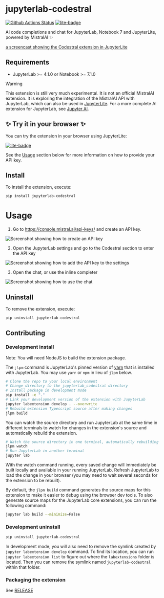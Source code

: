 # jupyterlab-codestral

[![Github Actions Status](https://github.com/jupyterlite/jupyterlab-codestral/workflows/Build/badge.svg)](https://github.com/jupyterlite/jupyterlab-codestral/actions/workflows/build.yml)
[![lite-badge](https://jupyterlite.rtfd.io/en/latest/_static/badge.svg)](https://jtpio.github.io/jupyterlab-codestral/lab/index.html)

AI code completions and chat for JupyterLab, Notebook 7 and JupyterLite, powered by MistralAI ✨

[a screencast showing the Codestral extension in JupyterLite](https://github.com/jupyterlite/jupyterlab-codestral/assets/591645/b63a84de-32bf-449c-8b48-7d71494b88b9)

## Requirements

- JupyterLab >= 4.1.0 or Notebook >= 7.1.0

> [!WARNING]
> This extension is still very much experimental. It is not an official MistralAI extension.
> It is exploring the integration of the MistralAI API with JupyterLab, which can also be used in [JupyterLite](https://jupyterlite.readthedocs.io/).
> For a more complete AI extension for JupyterLab, see [Jupyter AI](https://github.com/jupyterlab/jupyter-ai).

## ✨ Try it in your browser ✨

You can try the extension in your browser using JupyterLite:

[![lite-badge](https://jupyterlite.rtfd.io/en/latest/_static/badge.svg)](https://jtpio.github.io/jupyterlab-codestral/lab/index.html)

See the [Usage](#usage) section below for more information on how to provide your API key.

## Install

To install the extension, execute:

```bash
pip install jupyterlab-codestral
```

# Usage

1. Go to https://console.mistral.ai/api-keys/ and create an API key.

![Screenshot showing how to create an API key](./img/1-api-key.png)

2. Open the JupyterLab settings and go to the Codestral section to enter the API key

![Screenshot showing how to add the API key to the settings](./img/2-jupyterlab-settings.png)

3. Open the chat, or use the inline completer

![Screenshot showing how to use the chat](./img/3-usage.png)

## Uninstall

To remove the extension, execute:

```bash
pip uninstall jupyterlab-codestral
```

## Contributing

### Development install

Note: You will need NodeJS to build the extension package.

The `jlpm` command is JupyterLab's pinned version of
[yarn](https://yarnpkg.com/) that is installed with JupyterLab. You may use
`yarn` or `npm` in lieu of `jlpm` below.

```bash
# Clone the repo to your local environment
# Change directory to the jupyterlab_codestral directory
# Install package in development mode
pip install -e "."
# Link your development version of the extension with JupyterLab
jupyter labextension develop . --overwrite
# Rebuild extension Typescript source after making changes
jlpm build
```

You can watch the source directory and run JupyterLab at the same time in different terminals to watch for changes in the extension's source and automatically rebuild the extension.

```bash
# Watch the source directory in one terminal, automatically rebuilding when needed
jlpm watch
# Run JupyterLab in another terminal
jupyter lab
```

With the watch command running, every saved change will immediately be built locally and available in your running JupyterLab. Refresh JupyterLab to load the change in your browser (you may need to wait several seconds for the extension to be rebuilt).

By default, the `jlpm build` command generates the source maps for this extension to make it easier to debug using the browser dev tools. To also generate source maps for the JupyterLab core extensions, you can run the following command:

```bash
jupyter lab build --minimize=False
```

### Development uninstall

```bash
pip uninstall jupyterlab-codestral
```

In development mode, you will also need to remove the symlink created by `jupyter labextension develop`
command. To find its location, you can run `jupyter labextension list` to figure out where the `labextensions`
folder is located. Then you can remove the symlink named `jupyterlab-codestral` within that folder.

### Packaging the extension

See [RELEASE](RELEASE.md)
